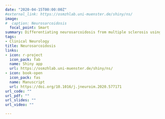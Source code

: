 ```yaml
---
date: "2020-04-15T00:00:00Z"
#external_link: https://osmzhlab.uni-muenster.de/shiny/ns/
image:
#  caption: Neurosarcoidosis
  focal_point: Smart
summary: Differentiating neurosarcoidosis from multiple sclerosis using flow cytometry.
tags:
- Clinical Neurology
title: Neurosarcoidosis
links:
- icon: r-project
  icon_pack: fab
  name: Shiny app
  url: https://osmzhlab.uni-muenster.de/shiny/ns/
- icon: book-open
  icon_pack: fas
  name: Manuscript
  url: https://doi.org/10.1016/j.jneuroim.2020.577171
url_code: ""
url_pdf: ""
url_slides: ""
url_video: ""

---
```

